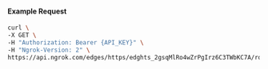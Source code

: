 <!-- Code generated for API Clients. DO NOT EDIT. -->

#### Example Request

```bash
curl \
-X GET \
-H "Authorization: Bearer {API_KEY}" \
-H "Ngrok-Version: 2" \
https://api.ngrok.com/edges/https/edghts_2gsqMlRo4wZrPgIrz6C3TWbKC7A/routes/edghtsrt_2gsqMfvhQflMvr8KeyGCnlYJTNV/user_agent_filter
```

